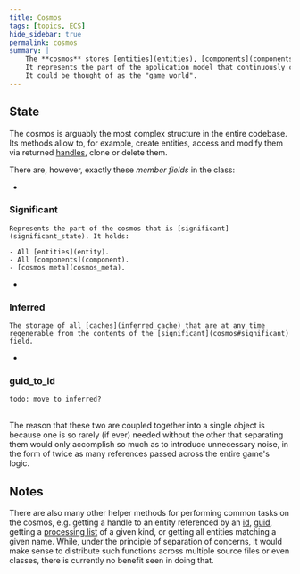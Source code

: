 ```yaml
---
title: Cosmos
tags: [topics, ECS] 
hide_sidebar: true
permalink: cosmos
summary: |
    The **cosmos** stores [entities](entities), [components](components), the [cosmos meta](cosmos_meta) and all [caches inferred](inferred_state) from the three.  
    It represents the part of the application model that continuously changes as the [time flows forward](solver).  
    It could be thought of as the "game world".  
---
```


## State

The cosmos is arguably the most complex structure in the entire codebase.  
Its methods allow to, for example, create entities, access and modify them via returned [handles](entity_handle), clone or delete them.

There are, however, exactly these *member fields* in the class:

- 
### Significant

    Represents the part of the cosmos that is [significant](significant_state). It holds:
    
    - All [entities](entity).
    - All [components](component).
    - [cosmos meta](cosmos_meta).
    

- 
### Inferred

    The storage of all [caches](inferred_cache) that are at any time regenerable from the contents of the [significant](cosmos#significant) field.

- 
### guid_to_id

    todo: move to inferred?

<br/>
The reason that these two are coupled together into a single object is because one is so rarely (if ever) needed without the other that separating them would only accomplish so much as to introduce unnecessary noise, in the form of twice as many references passed across the entire game's logic.  

## Notes

There are also many other helper methods for performing common tasks on the cosmos, e.g. getting a handle to an entity referenced by an [id](entity_id), [guid](entity_guid), getting a [processing list](processing_lists_cache) of a given kind, or getting all entities matching a given name. While, under the principle of separation of concerns, it would make sense to distribute such functions across multiple source files or even classes, there is currently no benefit seen in doing that.

